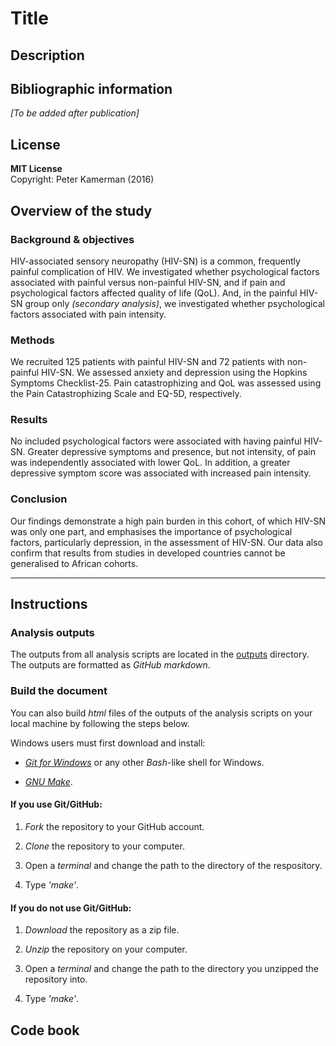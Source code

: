 # Title

## Description

## Bibliographic information
_[To be added after publication]_

## License
**MIT License**  
Copyright: Peter Kamerman (2016)

## Overview of the study
### Background & objectives
HIV-associated sensory neuropathy (HIV-SN) is a common, frequently painful complication of HIV. We investigated whether psychological factors associated with painful versus non-painful HIV-SN, and if pain and psychological factors affected quality of life (QoL). And, in the painful HIV-SN group only _(secondary analysis)_, we investigated whether psychological factors associated with pain intensity.  

### Methods
We recruited 125 patients with painful HIV-SN and 72 patients with non-painful HIV-SN. We assessed anxiety and depression using the Hopkins Symptoms Checklist-25. Pain catastrophizing and QoL was assessed using the Pain Catastrophizing Scale and EQ-5D, respectively. 

### Results
No included psychological factors were associated with having painful HIV-SN. Greater depressive symptoms and presence, but not intensity, of pain was independently associated with lower QoL. In addition, a greater depressive symptom score was associated with increased pain intensity. 

### Conclusion
Our findings demonstrate a high pain burden in this cohort, of which HIV-SN was only one part, and emphasises the importance of psychological factors, particularly depression, in the assessment of HIV-SN. Our data also confirm that results from studies in developed countries cannot be generalised to African cohorts.

****

## Instructions 

### Analysis outputs

The outputs from all analysis scripts are located in the [outputs](outputs) directory. The outputs are formatted as _GitHub markdown_. 

### Build the document

You can also build _html_ files of the outputs of the analysis scripts on your local machine by following the steps below.

Windows users must first download and install:

- [_Git for Windows_](https://github.com/git-for-windows/git/releases) or any other _Bash_-like shell for Windows.

- [_GNU Make_](http://gnuwin32.sourceforge.net/downlinks/make.php).

#### If you use Git/GitHub: 
1. _Fork_ the repository to your GitHub account. 

2. _Clone_ the repository to your computer. 

3. Open a _terminal_ and change the path to the directory of the respository.  

4. Type _'make'_.  

#### If you do not use Git/GitHub:

1. _Download_ the repository as a zip file. 

2. _Unzip_ the repository on your computer. 

3. Open a _terminal_ and change the path to the directory you unzipped the repository into.

4. Type _'make'_.  

## Code book
